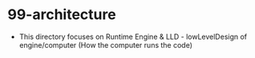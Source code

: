 # 99-architecture
- This directory focuses on Runtime Engine & LLD - lowLevelDesign of engine/computer (How the computer runs the code)